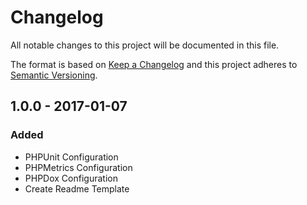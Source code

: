 # Changelog 

All notable changes to this project will be documented in this file.

The format is based on [Keep a Changelog](http://keepachangelog.com/) 
and this project adheres to [Semantic Versioning](http://semver.org/).

## 1.0.0 - 2017-01-07
### Added
- PHPUnit Configuration
- PHPMetrics Configuration
- PHPDox Configuration
- Create Readme Template